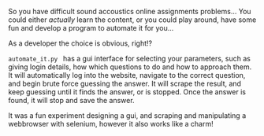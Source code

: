 So you have difficult sound accoustics online assignments problems... You could either *actually* learn the content, 
or you could play around, have some fun and develop a program to automate it for you... 

As a developer the choice is obvious, right!?

```automate_it.py ``` has a gui interface for selecting your parameters, such as giving login details, how 
which questions to do and how to approach them. It will automatically log into the website, navigate to the 
correct question, and begin brute force guessing the answer. It will scrape the result, and keep guessing
until it finds the answer, or is stopped. Once the answer is found, it will stop and save the answer.

It was a fun experiment designing a gui, and scraping and manipulating a webbrowser with selenium, however 
it also works like a charm!

